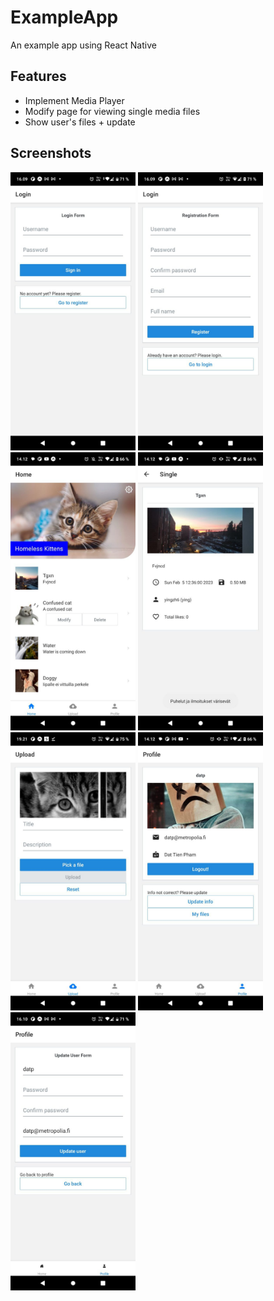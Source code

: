 # ExampleApp

An example app using React Native

## Features

- Implement Media Player
- Modify page for viewing single media files
- Show user's files + update

## Screenshots
<div>
<img src="./screenshots/assignment-8-p1.jpg" alt="ass8-p1" width="200"/>
<img src="./screenshots/assignment-8-p2.jpg" alt="ass8-p2" width="200"/>
<img src="./screenshots/assignment-10-p1.jpg" alt="ass10-p1" width="200"/>
<img src="./screenshots/assignment-10-p2.jpg" alt="ass10-p2" width="200"/>
<img src="./screenshots/assignment-9.jpg" alt="ass9" width="200"/>
<img src="./screenshots/assignment-10-p3.jpg" alt="ass10-p3" width="200"/>
<img src="./screenshots/assignment-8-p4.jpg" alt="ass8-p4" width="200"/>

</div>
